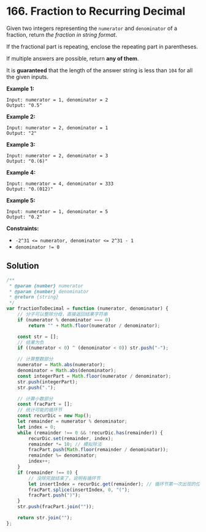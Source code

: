 # 166. Fraction to Recurring Decimal

Given two integers representing the `numerator` and `denominator` of a fraction, return _the fraction in string format_.

If the fractional part is repeating, enclose the repeating part in parentheses.

If multiple answers are possible, return **any of them**.

It is **guaranteed** that the length of the answer string is less than `104` for all the given inputs.

**Example 1:**

```
Input: numerator = 1, denominator = 2
Output: "0.5"
```

**Example 2:**

```
Input: numerator = 2, denominator = 1
Output: "2"
```

**Example 3:**

```
Input: numerator = 2, denominator = 3
Output: "0.(6)"
```

**Example 4:**

```
Input: numerator = 4, denominator = 333
Output: "0.(012)"
```

**Example 5:**

```
Input: numerator = 1, denominator = 5
Output: "0.2"
```

**Constraints:**

-   `-2^31 <= numerator, denominator <= 2^31 - 1`
-   `denominator != 0`

## Solution

```javascript
/**
 * @param {number} numerator
 * @param {number} denominator
 * @return {string}
 */
var fractionToDecimal = function (numerator, denominator) {
    // 分子可以整除分母，直接返回结果字符串
    if (numerator % denominator === 0)
        return "" + Math.floor(numerator / denominator);

    const str = [];
    // 结果为负
    if ((numerator < 0) ^ (denominator < 0)) str.push("-");

    // 计算整数部分
    numerator = Math.abs(numerator);
    denominator = Math.abs(denominator);
    const integerPart = Math.floor(numerator / denominator);
    str.push(integerPart);
    str.push(".");

    // 计算小数部分
    const fracPart = [];
    // 统计可能的循环节
    const recurDic = new Map();
    let remainder = numerator % denominator;
    let index = 0;
    while (remainder !== 0 && !recurDic.has(remainder)) {
        recurDic.set(remainder, index);
        remainder *= 10; // 模拟除法
        fracPart.push(Math.floor(remainder / denominator));
        remainder %= denominator;
        index++;
    }
    if (remainder !== 0) {
        // 没除完就结束了，说明有循环节
        let insertIndex = recurDic.get(remainder); // 循环节第一次出现的位置
        fracPart.splice(insertIndex, 0, "(");
        fracPart.push(")");
    }
    str.push(fracPart.join(""));

    return str.join("");
};
```
